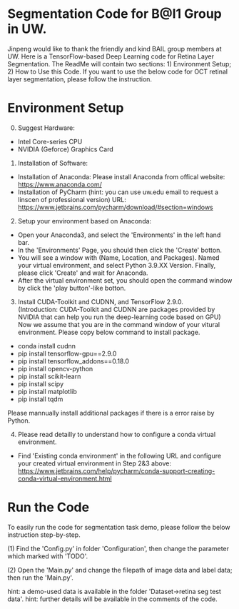 # Segmentation Code for B@I1 Group in UW.

Jinpeng would like to thank the friendly and kind BAIL group members at UW. 
Here is a TensorFlow-based Deep Learning code for Retina Layer Segmentation.
The ReadMe will contain two sections: 1) Environment Setup; 2) How to Use this Code. 
If you want to use the below code for OCT retinal layer segmentation, please follow the instruction.

# Environment Setup
0. Suggest Hardware: 
- Intel Core-series CPU
- NVIDIA (Geforce) Graphics Card

1. Installation of Software:
- Installation of Anaconda: Please install Anaconda from offical website: https://www.anaconda.com/
- Installation of PyCharm (hint: you can use uw.edu email to request a linscen of professional version) 
URL: https://www.jetbrains.com/pycharm/download/#section=windows

2. Setup your environment based on Anaconda:
- Open your Anaconda3, and select the 'Environments' in the left hand bar.
- In the 'Environments' Page, you should then click the 'Create' botton.
- You will see a window with (Name, Location, and Packages). Named your virtual environment, and select Python 3.9.XX Version. Finally, please click 'Create' and wait for Anaconda. 
- After the virtual environment set, you should open the command window by click the 'play button'-like botton. 

3. Install CUDA-Toolkit and CUDNN, and TensorFlow 2.9.0.  
(Introduction: CUDA-Toolkit and CUDNN are packages provided by NVIDIA that can help you run the deep-learning code based on GPU) 
Now we assume that you are in the command window of your vitural environment. Please copy below command to install package.
- conda install cudnn
- pip install tensorflow-gpu==2.9.0
- pip install tensorflow_addons==0.18.0
- pip install opencv-python
- pip install scikit-learn
- pip install scipy
- pip install matplotlib
- pip install tqdm

Please mannually install additional packages if there is a error raise by Python. 

4. Please read detailly to understand how to configure a conda virtual environment.
- Find 'Existing conda environment' in the following URL and configure your created virtual environment in Step 2&3 above: https://www.jetbrains.com/help/pycharm/conda-support-creating-conda-virtual-environment.html 

# Run the Code
To easily run the code for segmentation task demo, please follow the below instruction step-by-step.

(1) Find the 'Config.py' in folder 'Configuration', then change the parameter which marked with 'TODO'.

(2) Open the 'Main.py' and change the filepath of image data and label data; then run the 'Main.py'.

hint: a demo-used data is available in the folder 'Dataset->retina seg test data'.
hint: further details will be available in the comments of the code. 

